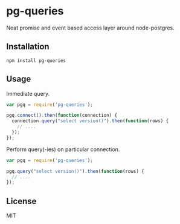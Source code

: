 # pg-queries

Neat promise and event based access layer around node-postgres.

## Installation

    npm install pg-queries

## Usage

Immediate query.

```javascript
var pgq = require('pg-queries');

pgq.connect().then(function(connection) {
  connection.query("select version()").then(function(rows) {
    // ....
  });
});
```

Perform query(-ies) on particular connection.

```javascript
var pgq = require('pg-queries');

pgq.query("select version()").then(function(rows) {
  // ....
});
```

## License
MIT
